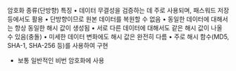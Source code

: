 암호화 종류(단방향)
특징
• 데이터 무결성을 검증하는 데 주로 사용되며, 패스워드 저장 등에서도 활용
• 단방향이므로 원본 데이터를 복원할 수 없음
• 동일한 데이터에 대해서는 항상 동일한 해시 값이 생성됨
• 서로 다른 데이터에 대해서도 같은 해시 값이 나올 수 있음(충돌)
• 미세한 데이터 변화에도 해시 값은 완전히 다름
• 주로 해시 함수(MD5, SHA-1, SHA-256 등)를 사용하여 구현

- 보통 일반적인 비번 암호화에 사용
